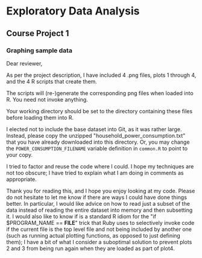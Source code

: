 # Exploratory Data Analysis
## Course Project 1
### Graphing sample data

Dear reviewer,

As per the project description, I have included 4 .png files, plots 1 through 4, and the 4 R scripts that
create them.

The scripts will (re-)generate the corresponding png files when loaded into R.  You need not invoke anything.

Your working directory should be set to the directory containing these files before loading them into R.

I elected not to include the base dataset into Git, as it was rather large.  Instead, please copy the unzipped "household_power_consumption.txt" that you have already downloaded into this directory.  Or, you may change the `POWER_CONSUMPTION_FILENAME` variable definition in `common.R` to point to your copy.

I tried to factor and reuse the code where I could.  I hope my techniques are not too obscure; I have tried to explain what I am doing in comments as appropriate.

Thank you for reading this, and I hope you enjoy looking at my code.  Please do not hesitate to let me know if there are ways I could have done things better.  In particular, I would like advice on how to read just a subset of the data instead of reading the entire dataset into memory and then subsetting it.  I would also like to know if is a standard R idiom for the "if $PROGRAM_NAME == __FILE__" trick that Ruby uses to selectively invoke code if the current file is the top level file and not being included by another one (such as running actual plotting functions, as opposed to just defining them); I have a bit of what I consider a suboptimal solution to prevent plots 2 and 3 from being run again when they are loaded as part of plot4.